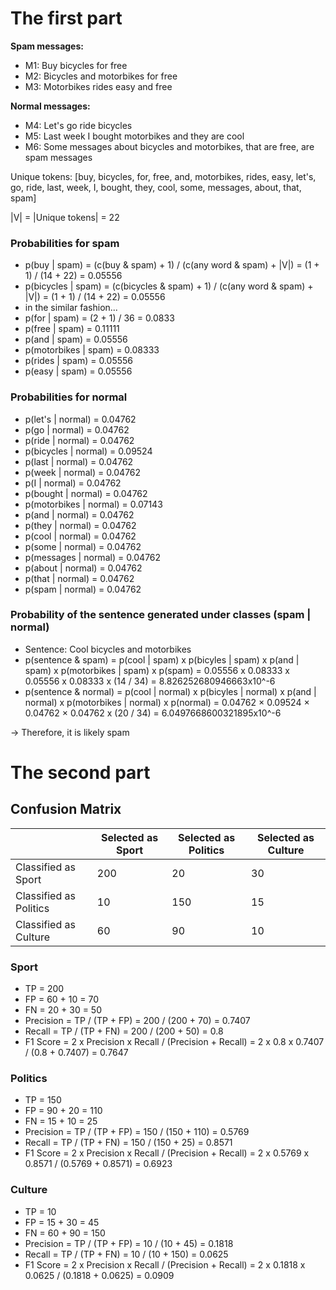 # The first part

**Spam messages:**
- M1: Buy bicycles for free
- M2: Bicycles and motorbikes for free
- M3: Motorbikes rides easy and free

**Normal messages:**
- M4: Let's go ride bicycles
- M5: Last week I bought motorbikes and they are cool
- M6: Some messages about bicycles and motorbikes, that are free, are spam messages

Unique tokens: [buy, bicycles, for, free, and, motorbikes, rides, easy, let's, go, ride, last, week, I, bought, they, cool, some, messages, about, that, spam]

|V| = |Unique tokens| = 22

### Probabilities for spam
- p(buy | spam) = (c(buy & spam) + 1) / (c(any word & spam) + |V|) = (1 + 1) / (14 + 22) = 0.05556
- p(bicycles | spam) = (c(bicycles & spam) + 1) / (c(any word & spam) + |V|) = (1 + 1) / (14 + 22) = 0.05556
- in the similar fashion...
- p(for | spam) = (2 + 1) / 36 = 0.0833
- p(free | spam) = 0.11111
- p(and | spam) = 0.05556
- p(motorbikes | spam) = 0.08333
- p(rides | spam) = 0.05556
- p(easy | spam) = 0.05556

### Probabilities for normal
- p(let's | normal) = 0.04762
- p(go | normal) = 0.04762
- p(ride | normal) = 0.04762
- p(bicycles | normal) = 0.09524
- p(last | normal) = 0.04762
- p(week | normal) = 0.04762
- p(I | normal) = 0.04762
- p(bought | normal) = 0.04762
- p(motorbikes | normal) = 0.07143
- p(and | normal) = 0.04762
- p(they | normal) = 0.04762
- p(cool | normal) = 0.04762
- p(some | normal) = 0.04762
- p(messages | normal) = 0.04762
- p(about | normal) = 0.04762
- p(that | normal) = 0.04762
- p(spam | normal) = 0.04762

### Probability of the sentence generated under classes (spam | normal)
- Sentence: Cool bicycles and motorbikes
- p(sentence & spam) = p(cool | spam) x p(bicyles | spam) x p(and | spam) x p(motorbikes | spam) x p(spam) = 0.05556 x 0.08333 x 0.05556 x 0.08333 x (14 / 34) = 8.826252680946663x10^-6
- p(sentence & normal) = p(cool | normal) x p(bicyles | normal) x p(and | normal) x p(motorbikes | normal) x p(normal) = 0.04762 × 0.09524 × 0.04762 × 0.04762 x (20 / 34) = 6.0497668600321895x10^-6

-> Therefore, it is likely spam


# The second part

## Confusion Matrix

|                       | Selected as Sport | Selected as Politics | Selected as Culture |
|-----------------------|-------------------|----------------------|---------------------|
| Classified as Sport      | 200               | 20                   | 30                  |
| Classified as Politics   | 10                | 150                  | 15                  |
| Classified as Culture     | 60                | 90                   | 10                  |

### Sport
- TP = 200
- FP = 60 + 10 = 70
- FN = 20 + 30 = 50
- Precision = TP / (TP + FP) = 200 / (200 + 70) = 0.7407
- Recall = TP / (TP + FN) = 200 / (200 + 50) = 0.8
- F1 Score = 2 x Precision x Recall / (Precision + Recall) = 2 x 0.8 x 0.7407 / (0.8 + 0.7407) = 0.7647

### Politics
- TP = 150
- FP = 90 + 20 = 110
- FN = 15 + 10 = 25
- Precision = TP / (TP + FP) = 150 / (150 + 110) = 0.5769
- Recall = TP / (TP + FN) = 150 / (150 + 25) = 0.8571
- F1 Score = 2 x Precision x Recall / (Precision + Recall) = 2 x 0.5769 x 0.8571 / (0.5769 + 0.8571) = 0.6923

### Culture
- TP = 10
- FP = 15 + 30 = 45
- FN = 60 + 90 = 150
- Precision = TP / (TP + FP) = 10 / (10 + 45) = 0.1818
- Recall = TP / (TP + FN) = 10 / (10 + 150) = 0.0625
- F1 Score = 2 x Precision x Recall / (Precision + Recall) = 2 x 0.1818 x 0.0625 / (0.1818 + 0.0625) = 0.0909
